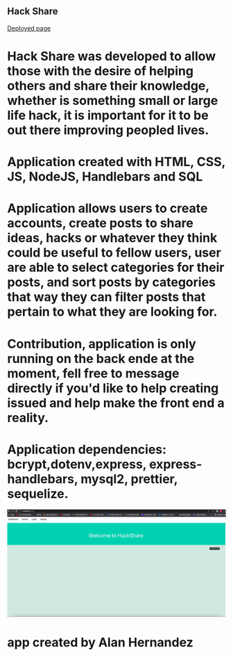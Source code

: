 ## Hack Share
[Deployed page](https://guarded-anchorage-39646.herokuapp.com/)
# Hack Share was developed to allow those with the desire of helping others and share their knowledge, whether is something small or large life hack, it is important for it to be out there improving peopled lives.

# Application created with HTML, CSS, JS, NodeJS, Handlebars and SQL

# Application allows users to create accounts, create posts to share ideas, hacks or whatever they think could be useful to fellow users,  user are able to select categories for their posts, and sort posts by categories that way they can filter posts that pertain to what they are looking for.

# Contribution, application is only running on the back ende at the moment, fell free to message directly if you'd like to help creating issued and help make the front end a reality.

# Application dependencies: bcrypt,dotenv,express, express-handlebars, mysql2, prettier, sequelize.

![screenshot](https://github.com/alanhernandezvillanueva/hack-share/blob/main/public/DEFC9687-D798-485F-92F1-0B2935C0FEF2.jpeg?raw=true)


# app created by Alan Hernandez 
